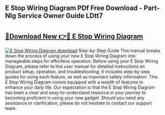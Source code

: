 ## E Stop Wiring Diagram PDf Free Download - Part-Nlg Service Owner Guide LDtt7

# <h2><a href="http://dflpmpz.blite.top/?on=E+Stop+Wiring+Diagram">🔗Download New 👉🔴 E Stop Wiring Diagram</a></h2>

[![E Stop Wiring Diagram download](https://i.imgur.com/lujVjoI.png)](http://dflpmpz.blite.top/?on=E+Stop+Wiring+Diagram)
Step-by-Step Guide This manual breaks down the process of using your new E Stop Wiring Diagram into manageable steps for effortless operation. Before using your E Stop Wiring Diagram, please refer to this user manual for detailed instructions on product setup, operation, and troubleshooting. It includes step-by-step guides for using each feature, as well as important safety information. This E Stop Wiring Diagram comes equipped with a wealth of features to enhance your daily life. Our expectation is that the E Stop Wiring Diagram has been a clear and easy-to-understand resource in your journey to becoming proficient in using your new gadget. Should you need any assistance or clarification, please do not hesitate to contact our support team.
